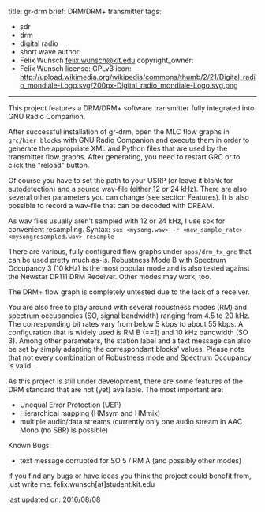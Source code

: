 title: gr-drm
brief: DRM/DRM+ transmitter
tags: 
  - sdr
  - drm
  - digital radio
  - short wave
author:
  - Felix Wunsch <felix.wunsch@kit.edu>
copyright_owner:
  - Felix Wunsch
license: GPLv3
icon: http://upload.wikimedia.org/wikipedia/commons/thumb/2/21/Digital_radio_mondiale-Logo.svg/200px-Digital_radio_mondiale-Logo.svg.png
---
This project features a DRM/DRM+ software transmitter fully integrated into GNU Radio
Companion.

After successful installation of gr-drm, open the MLC flow graphs in `grc/hier_blocks` 
with GNU Radio Companion and execute them in order to generate the appropriate 
XML and Python files that are used by the transmitter flow graphs. After generating,
you need to restart GRC or to click the "reload" button.
 
Of course you have to set the path to your USRP (or leave it blank for 
autodetection) and a source wav-file (either 12 or 24 kHz). There are also 
several other parameters you can change (see section Features). It is also 
possible to record a wav-file that can be decoded with DREAM.

As wav files usually aren't sampled with 12 or 24 kHz, I use sox for convenient
resampling.
Syntax: `sox <mysong.wav> -r <new_sample_rate> <mysongresampled.wav> resample`

There are various, fully configured flow graphs under `apps/drm_tx_grc` 
that can be used pretty much as-is. Robustness Mode B with Spectrum Occupancy 3 (10 kHz)
is the most popular mode and is also tested against the Newstar DR111 DRM Receiver. 
Other modes may work, too. 

The DRM+ flow graph is completely untested due to the lack of a receiver.

You are also free to play around with several robustness modes (RM) and spectrum 
occupancies (SO, signal bandwidth) ranging from 4.5 to 20 kHz. The corresponding
bit rates vary from below 5 kbps to about 55 kbps. A configuration that is widely
used is RM B (==1) and 10 kHz bandwidth (SO 3). Among other parameters, the
station label and a text message can also be set by simply adapting the 
correspondant blocks' values. Please note that not every combination of Robustness 
mode and Spectrum Occupancy is valid. 

As this project is still under development, there are some features of the DRM
standard that are not (yet) available. The most important are:

- Unequal Error Protection (UEP)
- Hierarchical mapping (HMsym and HMmix)
- multiple audio/data streams (currently only one audio stream in AAC Mono (no 
  SBR) is possible)

Known Bugs:
- text message corrupted for SO 5 / RM A (and possibly other modes) 

If you find any bugs or have ideas you think the project could benefit 
from, just write me: felix.wunsch[at]student.kit.edu

last updated on: 2016/08/08
